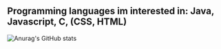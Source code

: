 <!--- [![Gmail Badge](https://img.shields.io/badge/-jonasriedel@jonasriedel.com-c14438?style=flat&logo=Gmail&logoColor=white&link=mailto:jonasriedel@jonasriedel.com)](mailto:jonasriedel@jonasriedel.com) [![Github Badge](https://img.shields.io/badge/-jonasrdl-grey?style=flat&logo=github&logoColor=white&link=https://github.com/jonasrdl/)](https://www.github.com/jonasrdl/) [![Twitter Badge](https://img.shields.io/badge/-jvnxs7-00acee?style=flat&logo=twitter&logoColor=white&link=https://twitter.com/jvnxs7/)](https://www.twitter.com/jvnxs7/) <p align='left'>16 years old,
Based in Germany</p>
-->

## Programming languages im interested in: Java, Javascript, C, (CSS, HTML)

![Anurag's GitHub stats](https://github-readme-stats.vercel.app/api?username=jonasrdl&show_icons=true&theme=tokyonight)

